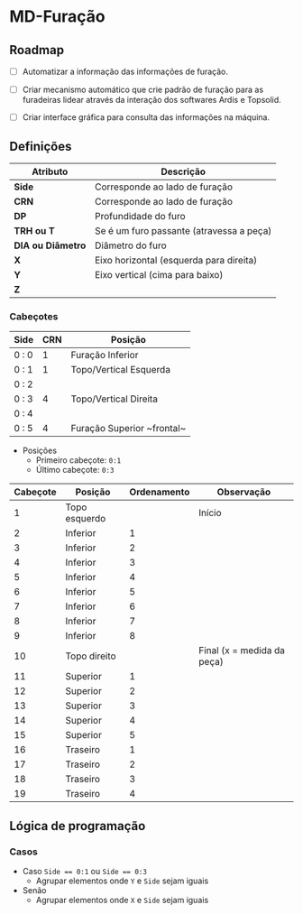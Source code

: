# MD-Furação

## Roadmap
- [ ] Automatizar a informação das informações de furação.

- [ ] Criar mecanismo automático que crie padrão de furação para as furadeiras lidear através da interação dos softwares Ardis e Topsolid.

- [ ] Criar interface gráfica para consulta das informações na máquina.

## Definições

| Atributo			 	| Descrição									|
|----------------------	|------------------------------------------	|
| **Side**				| Corresponde ao lado de furação		   	|
| **CRN**			 	| Corresponde ao lado de furação		   	|
| **DP**			   	| Profundidade do furo					 	|
| **TRH ou T**		 	| Se é um furo passante (atravessa a peça) 	|
| **DIA ou Diâmetro**   | Diâmetro do furo						 	|
| **X**					| Eixo horizontal (esquerda para direita)  	|
| **Y**					| Eixo vertical	(cima para baixo)           |
| **Z**					|										 	|


### Cabeçotes

| Side  	| CRN   | Posição		  				|
|-------	| ----- |------------------------------ |
| 0 : 0 	| 1	 	| Furação Inferior 				|
| 0 : 1 	| 1	 	| Topo/Vertical Esquerda		|
| 0 : 2 	| 	 	|				  				|
| 0 : 3 	| 4	 	| Topo/Vertical Direita	 		|
| 0 : 4 	| 	 	|						   		|
| 0 : 5 	| 4	 	| Furação Superior ~frontal~	|

- Posições
	- Primeiro cabeçote: `0:1`
	- Último cabeçote: `0:3`

| Cabeçote  | Posição 	    | Ordenamento 	| Observação 					|
|---------- |-------------- |-------------- |------------------------------ |
| 1		 	| Topo esquerdo	| 				| Início						|
| 2			| Inferior  	| 1				|								|
| 3			| Inferior  	| 2				|								|
| 4		 	| Inferior  	| 3				|								|
| 5			| Inferior  	| 4				|								|
| 6			| Inferior  	| 5				|								|
| 7		 	| Inferior  	| 6				|								|
| 8		 	| Inferior  	| 7				|								|
| 9		 	| Inferior	    | 8				|								|
| 10		| Topo direito  | 				| Final (x = medida da peça)	|
| 11		| Superior  	| 1			 	|								|
| 12		| Superior  	| 2		 		|								|
| 13		| Superior  	| 3			 	|								|
| 14		| Superior  	| 4		 		|								|
| 15		| Superior  	| 5		 		|								|
| 16		| Traseiro  	| 1		 		|								|
| 17		| Traseiro  	| 2		 		|								|
| 18		| Traseiro	    | 3		 		|								|
| 19		| Traseiro  	| 4		 		|								|

## Lógica de programação
### Casos
- Caso `Side == 0:1` ou `Side == 0:3`
	- Agrupar elementos onde `Y` e `Side` sejam iguais
- Senão
	- Agrupar elementos onde `X` e `Side` sejam iguais
